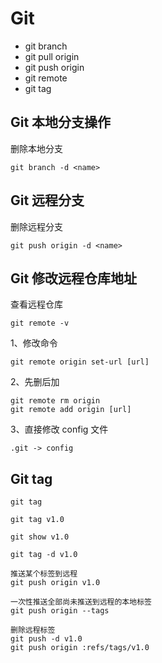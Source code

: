 # Git

- git branch
- git pull origin 
- git push origin
- git remote
- git tag

## Git 本地分支操作

删除本地分支
```
git branch -d <name>
```

## Git 远程分支

删除远程分支
```
git push origin -d <name>
```

## Git 修改远程仓库地址

查看远程仓库
```
git remote -v 
```

1、修改命令
```
git remote origin set-url [url]
```

2、先删后加
```
git remote rm origin
git remote add origin [url]
```

3、直接修改 config 文件
```
.git -> config
```

## Git tag

```
git tag

git tag v1.0

git show v1.0

git tag -d v1.0

推送某个标签到远程
git push origin v1.0

一次性推送全部尚未推送到远程的本地标签
git push origin --tags

删除远程标签
git push -d v1.0
git push origin :refs/tags/v1.0 
```
